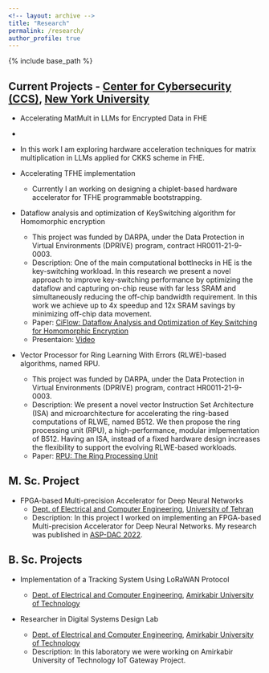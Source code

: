 ```yaml
---
<!-- layout: archive -->
title: "Research"
permalink: /research/
author_profile: true
---
```


{% include base_path %}
<!-- This page has not been updated recently. Check [Rays Cyber Lab website](https://rayscyberlab.org) for current projects. -->

__Current Projects - [Center for Cybersecurity (CCS)](https://engineering.nyu.edu/research-innovation/centers/nyu-center-cybersecurity-ccs), [New York University](https://www.nyu.edu)__
------
* Accelerating MatMult in LLMs for Encrypted Data in FHE
* <!-- * [Center for Cybersecurity (CCS)](https://engineering.nyu.edu/research-innovation/centers/nyu-center-cybersecurity-ccs), [New York University](https://www.nyu.edu) -->
* In this work I am exploring hardware acceleration techniques for matrix multiplication in LLMs applied for CKKS scheme in FHE.
 
* Accelerating TFHE implementation
  <!-- * [Center for Cybersecurity (CCS)](https://engineering.nyu.edu/research-innovation/centers/nyu-center-cybersecurity-ccs), [New York University](https://www.nyu.edu) -->
  * Currently I an working on designing a chiplet-based hardware accelerator for TFHE programmable bootstrapping.

* Dataflow analysis and optimization of KeySwitching algorithm for Homomorphic encryption
  <!-- * [Center for Cybersecurity (CCS)](https://engineering.nyu.edu/research-innovation/centers/nyu-center-cybersecurity-ccs), [New York University](https://www.nyu.edu) -->
  * This project was funded by DARPA, under the Data Protection in Virtual Environments (DPRIVE) program, contract HR0011-21-9-0003. 
  * Description: One of the main computational bottlnecks in HE is the key-switching workload. In this research we present a novel approach to improve key-switching performance by optimizing the dataflow and capturing on-chip reuse with far less SRAM and simultaneously reducing the off-chip bandwidth requirement. In this work we achieve up to 4x speedup and 12x SRAM savings by minimizing off-chip data movement.
  * Paper: [CiFlow: Dataflow Analysis and Optimization of Key Switching for Homomorphic Encryption](https://ieeexplore.ieee.org/abstract/document/10590039)
  * Presentaion: [Video](https://www.youtube.com/watch?v=SVAV61S7HnQ)
  

* Vector Processor for Ring Learning With Errors (RLWE)-based algorithms, named RPU.
  <!-- * [Center for Cybersecurity (CCS)](https://engineering.nyu.edu/research-innovation/centers/nyu-center-cybersecurity-ccs), [New York University](https://www.nyu.edu) -->
  * This project was funded by DARPA, under the Data Protection in Virtual Environments (DPRIVE) program, contract HR0011-21-9-0003. 
  <!-- * Venue: [Dept. of Computer Science](https://compsci.colostate.edu/), [Colorado State University](https://www.colostate.edu/) -->
  * Description: We present a novel vector Instruction Set Architecture (ISA) and microarchitecture for accelerating the ring-based computations of RLWE, named B512. We then propose the ring processing unit (RPU), a high-performance, modular imlpementation of B512. Having an ISA, instead of a fixed hardware design increases the flexibility to support the evolving RLWE-based workloads.
  * Paper: [RPU: The Ring Processing Unit](https://ieeexplore.ieee.org/iel7/10158063/10158070/10158208.pdf)

__M. Sc. Project__
------
* FPGA-based Multi-precision Accelerator for Deep Neural Networks
  * [Dept. of Electrical and Computer Engineering](), [University of Tehran](https://ut.ac.ir/en)
  * Description: In this project I worked on implementing an FPGA-based Multi-precision Accelerator for Deep Neural Networks. My research was published in [ASP-DAC 2022](https://ieeexplore.ieee.org/stamp/stamp.jsp?arnumber=9712485). 

__B. Sc. Projects__
------
* Implementation of a Tracking System Using LoRaWAN Protocol
  * [Dept. of Electrical and Computer Engineering](http://ceit.aut.ac.ir/autcms/home.htm?depurl=computer-engineering&lang=en), [Amirkabir University of Technology](http://aut.ac.ir/aut/)

* Researcher in Digital Systems Design Lab
  * [Dept. of Electrical and Computer Engineering](http://ceit.aut.ac.ir/autcms/home.htm?depurl=computer-engineering&lang=en), [Amirkabir University of Technology](http://aut.ac.ir/aut/)
  * Description: In this laboratory we were working on Amirkabir University of Technology IoT Gateway Project.
